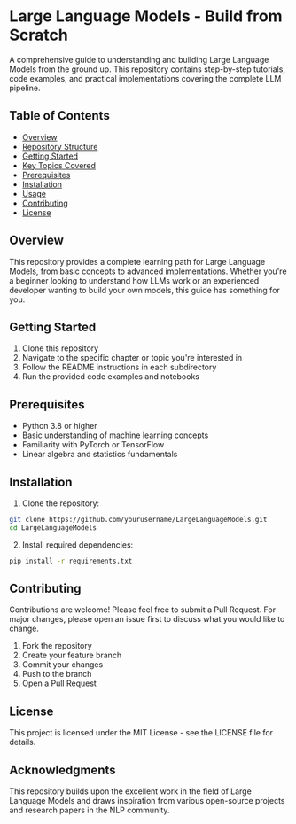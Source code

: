 # Large Language Models - Build from Scratch

A comprehensive guide to understanding and building Large Language Models from the ground up. This repository contains step-by-step tutorials, code examples, and practical implementations covering the complete LLM pipeline.

## Table of Contents

- [Overview](#overview)
- [Repository Structure](#repository-structure)
- [Getting Started](#getting-started)
- [Key Topics Covered](#key-topics-covered)
- [Prerequisites](#prerequisites)
- [Installation](#installation)
- [Usage](#usage)
- [Contributing](#contributing)
- [License](#license)

## Overview

This repository provides a complete learning path for Large Language Models, from basic concepts to advanced implementations. Whether you're a beginner looking to understand how LLMs work or an experienced developer wanting to build your own models, this guide has something for you.



## Getting Started

1. Clone this repository
2. Navigate to the specific chapter or topic you're interested in
3. Follow the README instructions in each subdirectory
4. Run the provided code examples and notebooks



## Prerequisites

- Python 3.8 or higher
- Basic understanding of machine learning concepts
- Familiarity with PyTorch or TensorFlow
- Linear algebra and statistics fundamentals

## Installation

1. Clone the repository:
```bash
git clone https://github.com/yourusername/LargeLanguageModels.git
cd LargeLanguageModels
```

2. Install required dependencies:
```bash
pip install -r requirements.txt
```


## Contributing

Contributions are welcome! Please feel free to submit a Pull Request. For major changes, please open an issue first to discuss what you would like to change.

1. Fork the repository
2. Create your feature branch
3. Commit your changes
4. Push to the branch
5. Open a Pull Request

## License

This project is licensed under the MIT License - see the LICENSE file for details.

## Acknowledgments

This repository builds upon the excellent work in the field of Large Language Models and draws inspiration from various open-source projects and research papers in the NLP community.
